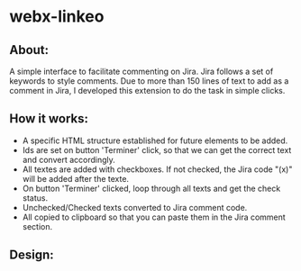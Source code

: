 # webx-linkeo

## About:
A simple interface to facilitate commenting on Jira. Jira follows a set of keywords to style comments.
Due to more than 150 lines of text to add as a comment in Jira, I developed this extension to do the task in simple clicks.

## How it works:
- A specific HTML structure established for future elements to be added.
- Ids are set on button 'Terminer' click, so that we can get the correct text and convert accordingly.
- All textes are added with checkboxes. If not checked, the Jira code "(x)" will be added after the texte.
- On button 'Terminer' clicked, loop through all texts and get the check status. 
- Unchecked/Checked texts converted to Jira comment code.
- All copied to clipboard so that you can paste them in the Jira comment section.


## Design:



